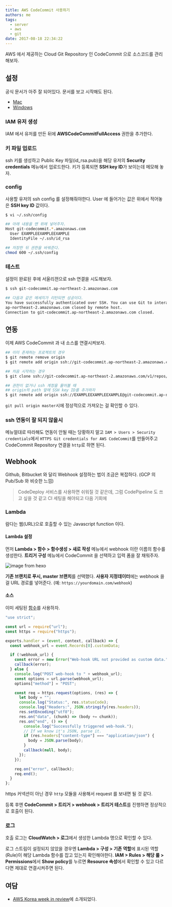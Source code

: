 ```yaml
---
title: AWS CodeCommit 사용하기
authors: me
tags:
  - server
  - aws
  - git
date: 2017-08-18 22:34:22
---
```


AWS 에서 제공하는 Cloud Git Repository 인 CodeCommit 으로 소스코드를 관리해보자.

## 설정

공식 문서가 아주 잘 되어있다. 문서를 보고 시작해도 된다.

- [Mac](http://docs.aws.amazon.com/ko_kr/codecommit/latest/userguide/setting-up-ssh-unixes.html)
- [Windows](http://docs.aws.amazon.com/ko_kr/codecommit/latest/userguide/setting-up-ssh-windows.html)

### IAM 유저 생성

IAM 에서 유저를 만든 뒤에 **AWSCodeCommitFullAccess** 권한을 추가한다.

### 키 파일 업로드

ssh 키를 생성하고 Public Key 파일(id_rsa.pub)을 해당 유저의 **Security credentials** 메뉴에서 업로드한다.
키가 등록되면 **SSH key ID**가 보이는데 메모해 놓자.

### config

사용할 유저의 ssh config 를 설정해줘야한다.
User 에 들어가는 값은 위에서 적어놓은 **SSH key ID** 값이다.

```bash
$ vi ~/.ssh/config

## 아래 내용을 맨 위에 넣어주자.
Host git-codecommit.*.amazonaws.com
  User EXAMPLEEXAMPLEEXAMPLE
  IdentityFile ~/.ssh/id_rsa

## 저장한 뒤 권한을 바꿔준다.
chmod 600 ~/.ssh/config
```

### 테스트

설정이 완료된 후에 서울리젼으로 ssh 연결을 시도해보자.

```bash
$ ssh git-codecommit.ap-northeast-2.amazonaws.com

## 다음과 같은 메세지가 리턴되면 성공이다.
You have successfully authenticated over SSH. You can use Git to interact with AWS CodeCommit. Interactive shells are not supported.Connection to git-codecommit.
ap-northeast-2.amazonaws.com closed by remote host.
Connection to git-codecommit.ap-northeast-2.amazonaws.com closed.
```

## 연동

이제 AWS CodeCommit 과 내 소스를 연결시켜보자.

```bash
## 이미 존재하는 프로젝트의 경우
$ git remote remove origin
$ git remote add origin ssh://git-codecommit.ap-northeast-2.amazonaws.com/v1/repos/레파지토리명

## 처음 시작하는 경우
$ git clone ssh://git-codecommit.ap-northeast-2.amazonaws.com/v1/repos/레파지토리명

## 권한이 없거나 ssh 계정을 물어볼 때
## origin의 path 앞에 SSH key ID를 추가하자
$ git remote add origin ssh://EXAMPLEEXAMPLEEXAMPLE@git-codecommit.ap-northeast-2.amazonaws.com/v1/repos/레파지토리명
```

`git pull origin master`시에 정상적으로 가져오는 걸 확인할 수 있다.

### ssh 연동이 잘 되지 않을시

메뉴얼대로 따라해도 연동이 안될 때는 당황하지 말고 `IAM > Users > Security credentials`에서 `HTTPS Git credentials for AWS CodeCommit`를 만들어주고 CodeCommit Repository 연결을 `http`로 하면 된다.

## Webhook

Github, Bitbucket 와 달리 Webhook 설정하는 법이 조금은 복잡하다. (GCP 의 Pub/Sub 와 비슷한 느낌)

> CodeDeploy 서비스를 사용하면 쉬워질 것 같은데, 그럼 CodePipeline 도 쓰고 싶을 것 같고 CI 세팅을 해야되고 다음 기회에

### Lambda

람다는 웹(URL)으로 호출할 수 있는 Javascript function 이다.

#### Lambda 설정

먼저 **Lambda > 함수 > 함수생성 > 새로 작성** 메뉴에서 webhook 이란 이름의 함수를 생성한다.
**트리거 구성** 메뉴에서 CodeCommit 을 선택하고 입력 폼을 잘 채워주자.

![image from hexo](https://i.imgur.com/qpDqsjv.png)

**기존 브랜치로 푸시, master 브랜치**를 선택했다.
**사용자 지정데이터**에는 webhook 을 걸 URL 경로를 넣어준다. (예: `https://yourdomain.com/webhook`)

#### 소스

이미 세팅된 [함수](https://gist.github.com/babelop/42e5580b7898719887516649b3053bc7)를 사용하자.

```js
"use strict";

const url = require("url");
const https = require("https");

exports.handler = (event, context, callback) => {
  const webhook_url = event.Records[0].customData;

  if (!webhook_url) {
    const error = new Error("Web-hook URL not provided as custom data.");
    callback(error);
  } else {
    console.log("POST web-hook to " + webhook_url);
    const options = url.parse(webhook_url);
    options["method"] = "POST";

    const req = https.request(options, (res) => {
      let body = "";
      console.log("Status:", res.statusCode);
      console.log("Headers:", JSON.stringify(res.headers));
      res.setEncoding("utf8");
      res.on("data", (chunk) => (body += chunk));
      res.on("end", () => {
        console.log("Successfully triggered web-hook.");
        // If we know it's JSON, parse it.
        if (res.headers["content-type"] === "application/json") {
          body = JSON.parse(body);
        }
        callback(null, body);
      });
    });

    req.on("error", callback);
    req.end();
  }
};
```

https 커넥션이 아닌 경우 `http` 모듈을 사용해서 request 를 보내면 될 것 같다.

등록 후엔 **CodeCommit > 트리거 > webhook > 트리거 테스트**를 진행하면 정상적으로 호출이 된다.

### 로그

호출 로그는 **CloudWatch > 로그**에서 생성한 Lambda 명으로 확인할 수 있다.

로그 스트림이 설정되지 않았을 경우엔 **Lambda > 구성 > 기존 역할**에 표시된 역할(Rule)이 해당 Lambda 함수를 잡고 있는지 확인해야한다.
**IAM > Rules > 해당 룰 > Permissions**에서 **Show policy**를 누르면 **Resource 속성**에서 확인할 수 있고 다르다면 제대로 연결시켜주면 된다.

## 여담

- [AWS Korea week in review](https://aws.amazon.com/ko/blogs/korea/week-in-review-28-08-17/)에 소개되었다.

